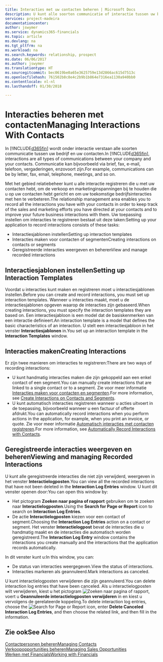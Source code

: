 ```yaml
---
title: Interacties met uw contacten beheren | Microsoft Docs
description: U kunt alle soorten communicatie of interactie tussen uw bedrijf en uw contacten beheren. Bijvoorbeeld brieven, telefoongesprekken, vergaderingen, enzovoort.
services: project-madeira
documentationcenter: 
author: jswymer
ms.service: dynamics365-financials
ms.topic: article
ms.devlang: na
ms.tgt_pltfrm: na
ms.workload: na
ms.search.keywords: relationship, prospect
ms.date: 06/06/2017
ms.author: jswymer
ms.translationtype: HT
ms.sourcegitcommit: bec0619be0a65e3625759e13d2866ac615d7513c
ms.openlocfilehash: 761502b8c8e4c2b9b1b864e7316ea1130a940bb0
ms.contentlocale: nl-nl
ms.lasthandoff: 01/30/2018

---
```

# <a name="managing-interactions-with-contacts"></a><span data-ttu-id="402fc-103">Interacties beheren met contacten</span><span class="sxs-lookup"><span data-stu-id="402fc-103">Managing Interactions With Contacts</span></span>
<span data-ttu-id="402fc-104">In [!INCLUDE[d365fin](includes/d365fin_md.md)] wordt onder interactie verstaan alle soorten communicatie tussen uw bedrijf en uw contacten.</span><span class="sxs-lookup"><span data-stu-id="402fc-104">In [!INCLUDE[d365fin](includes/d365fin_md.md)], interactions are all types of communications between your company and your contacts.</span></span> <span data-ttu-id="402fc-105">Communicatie kan bijvoorbeeld via brief, fax, e-mail, telefoon, vergaderingen, enzovoort zijn.</span><span class="sxs-lookup"><span data-stu-id="402fc-105">For example, communications can be by letter, fax, email, telephone, meetings, and so on.</span></span>

<span data-ttu-id="402fc-106">Met het gebied relatiebeheer kunt u alle interactie registreren die u met uw contacten hebt, om de verkoop en marketinginspanningen bij te houden die u op uw contacten hebt gericht en om uw toekomstige bedrijfsinteracties met hen te verbeteren.</span><span class="sxs-lookup"><span data-stu-id="402fc-106">The relationship management area enables you to record all the interactions you have with your contacts in order to keep track of the sales and marketing efforts you have directed at your contacts and to improve your future business interactions with them.</span></span> <span data-ttu-id="402fc-107">Uw toepassing instellen om interacties te registreren bestaat uit deze taken:</span><span class="sxs-lookup"><span data-stu-id="402fc-107">Setting up your application to record interactions consists of these tasks:</span></span>

* <span data-ttu-id="402fc-108">Interactiesjablonen instellen</span><span class="sxs-lookup"><span data-stu-id="402fc-108">Setting up interaction templates</span></span>  
* <span data-ttu-id="402fc-109">Interacties maken voor contacten of segmenten</span><span class="sxs-lookup"><span data-stu-id="402fc-109">Creating interactions on contacts or segments</span></span>  
* <span data-ttu-id="402fc-110">Geregistreerde interacties weergeven en beheren</span><span class="sxs-lookup"><span data-stu-id="402fc-110">View and manage recorded interactions</span></span>  

##  <a name="setting-up-interaction-templates"></a><span data-ttu-id="402fc-111">Interactiesjablonen instellen</span><span class="sxs-lookup"><span data-stu-id="402fc-111">Setting up Interaction Templates</span></span>
<span data-ttu-id="402fc-112">Voordat u interacties kunt maken en registreren moet u interactiesjablonen instellen.</span><span class="sxs-lookup"><span data-stu-id="402fc-112">Before you can create and record interactions, you must set up interaction templates.</span></span> <span data-ttu-id="402fc-113">Wanneer u interacties maakt, moet u de interactiesjablonen opgeven waarop de interacties zijn gebaseerd.</span><span class="sxs-lookup"><span data-stu-id="402fc-113">When creating interactions, you must specify the interaction templates they are based on.</span></span> <span data-ttu-id="402fc-114">Een interactiesjabloon is een model dat de basiskenmerken van een interactie definieert.</span><span class="sxs-lookup"><span data-stu-id="402fc-114">An interaction template is a model that defines the basic characteristics of an interaction.</span></span>
<span data-ttu-id="402fc-115">U stelt een interactiesjabloon in het venster **Interactiesjablonen** in.</span><span class="sxs-lookup"><span data-stu-id="402fc-115">You set up an interaction template in the **Interaction Templates** window.</span></span>  

## <a name="creating-interactions"></a><span data-ttu-id="402fc-116">Interacties maken</span><span class="sxs-lookup"><span data-stu-id="402fc-116">Creating Interactions</span></span>
<span data-ttu-id="402fc-117">Er zijn twee manieren om interacties te registreren:</span><span class="sxs-lookup"><span data-stu-id="402fc-117">There are two ways of recording interactions:</span></span>

* <span data-ttu-id="402fc-118">U kunt handmatig  interacties maken die zijn gekoppeld aan een enkel contact of een segment.</span><span class="sxs-lookup"><span data-stu-id="402fc-118">You can manually create interactions that are linked to a single contact or to a segment.</span></span> <span data-ttu-id="402fc-119">Zie voor meer informatie [Interacties maken voor contacten en segmenten](marketing-how-create-interactions.md).</span><span class="sxs-lookup"><span data-stu-id="402fc-119">For more information, see [Create Interactions on Contacts and Segments](marketing-how-create-interactions.md).</span></span>  
* <span data-ttu-id="402fc-120">U kunt automatisch interacties registreren wanneer u acties uitvoert in de toepassing, bijvoorbeeld wanneer u een factuur of offerte afdrukt.</span><span class="sxs-lookup"><span data-stu-id="402fc-120">You can automatically record interactions when you perform actions in the application, for example, when you print an invoice, or quote.</span></span> <span data-ttu-id="402fc-121">Zie voor meer informatie [Automatisch interacties met contacten registreren](marketing-auto-record-interactions.md).</span><span class="sxs-lookup"><span data-stu-id="402fc-121">For more information, see [Automatically Record Interactions with Contacts](marketing-auto-record-interactions.md).</span></span>

## <a name="viewing-and-managing-recorded-interactions"></a><span data-ttu-id="402fc-122">Geregistreerde interacties weergeven en beheren</span><span class="sxs-lookup"><span data-stu-id="402fc-122">Viewing and managing Recorded Interactions</span></span>
<span data-ttu-id="402fc-123">U kunt alle geregistreerde interacties die niet zijn verwijderd, weergeven in het venster **Interactielogposten**.</span><span class="sxs-lookup"><span data-stu-id="402fc-123">You can view all the recorded interactions that have not been deleted in the **Interaction Log Entries** window.</span></span> <span data-ttu-id="402fc-124">U kunt dit venster openen door:</span><span class="sxs-lookup"><span data-stu-id="402fc-124">You can open this window by:</span></span>

* <span data-ttu-id="402fc-125">Het pictogram **Zoeken naar pagina of rapport** gebruiken om te zoeken naar **Interactielogposten**.</span><span class="sxs-lookup"><span data-stu-id="402fc-125">Using the **Search for Page or Report** icon to search on **Interaction Log Entries**.</span></span>
* <span data-ttu-id="402fc-126">De actie **Interactielogposten** kiezen voor een contact of segment.</span><span class="sxs-lookup"><span data-stu-id="402fc-126">Choosing the **Interaction Log Entries** action on a contact or segment.</span></span>
  <span data-ttu-id="402fc-127">Het venster **Interactielogpost** bevat de interacties die u handmatig maakt en de interacties die automatisch worden geregistreerd.</span><span class="sxs-lookup"><span data-stu-id="402fc-127">The **Interaction Log Entry** window contains the interactions you create manually and the interactions that the application records automatically.</span></span>

<span data-ttu-id="402fc-128">In dit venster kunt u:</span><span class="sxs-lookup"><span data-stu-id="402fc-128">In this window, you can:</span></span>

* <span data-ttu-id="402fc-129">De status van interacties weergegeven.</span><span class="sxs-lookup"><span data-stu-id="402fc-129">View the status of interactions.</span></span>
* <span data-ttu-id="402fc-130">Interacties markeren als geannuleerd.</span><span class="sxs-lookup"><span data-stu-id="402fc-130">Mark interactions as canceled.</span></span>

<span data-ttu-id="402fc-131">U kunt interactielogposten verwijderen die zijn geannuleerd.</span><span class="sxs-lookup"><span data-stu-id="402fc-131">You can delete interaction log entries that have been canceled.</span></span> <span data-ttu-id="402fc-132">Als u interactielogposten wilt verwijderen, kiest u het pictogram ![Zoeken naar pagina of rapport](media/ui-search/search_small.png "pictogram Zoeken naar pagina of rapport"), voert u **Geannuleerde interactielogposten verwijderen** in en kiest u vervolgens de gerelateerde koppeling.</span><span class="sxs-lookup"><span data-stu-id="402fc-132">To delete interaction log entries, choose the ![Search for Page or Report](media/ui-search/search_small.png "Search for Page or Report icon") icon, enter **Delete Canceled Interaction Log Entries**, and then choose the related link, and then fill in the information.</span></span>

## <a name="see-also"></a><span data-ttu-id="402fc-133">Zie ook</span><span class="sxs-lookup"><span data-stu-id="402fc-133">See Also</span></span>
[<span data-ttu-id="402fc-134">Contactpersonen beheren</span><span class="sxs-lookup"><span data-stu-id="402fc-134">Managing Contacts</span></span>](marketing-contacts.md)  
[<span data-ttu-id="402fc-135">Verkoopopportunities beheren</span><span class="sxs-lookup"><span data-stu-id="402fc-135">Managing Sales Opportunities</span></span>](marketing-manage-sales-opportunities.md)  
[<span data-ttu-id="402fc-136">Werken met Financials</span><span class="sxs-lookup"><span data-stu-id="402fc-136">Working with Financials</span></span>](ui-work-product.md)  

